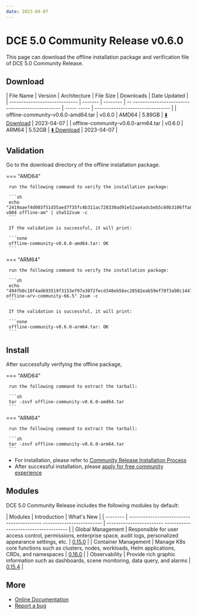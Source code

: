 ```yaml
---
date: 2023-04-07
---
```


# DCE 5.0 Community Release v0.6.0

This page can download the offline installation package and verification file of DCE 5.0 Community Release.

## Download

| File Name | Version | Architecture | File Size | Downloads | Date Updated |
| ----------------------------- | ------- | -------- | -- ----------------------------------------------- | ----- ----- | -------------------------------- |
| offline-community-v0.6.0-amd64.tar | v0.6.0 | AMD64 | 5.89GB | [:arrow_down: Download](https://qiniu-download-public.daocloud.io/DaoCloud_Enterprise/dce5/offline-community-v0.6.0-amd64.tar) | 2023-04-07 |
| offline-community-v0.6.0-arm64.tar | v0.6.0 | ARM64 | 5.52GB | [:arrow_down: Download](https://qiniu-download-public.daocloud.io/DaoCloud_Enterprise/dce5/offline-community-v0.6.0-arm64.tar) | 2023-04-07 |

## Validation

Go to the download directory of the offline installation package.

=== "AMD64"

     run the following command to verify the installation package:

     ```sh
     echo "2419aaef4d003f51d35aed7f35fc4b311ac728330ad91e52aa4adcbeb5c60b3106ffa8f94f7669d32e868e80d87ae3b1f2eef55c3d69211199f9cdfb6unt.vm-v804 offline-am" | sha512sum -c
     ```

     If the validation is successful, it will print:

     ```none
     offline-community-v0.6.0-amd64.tar: OK
     ```

=== "ARM64"

     run the following command to verify the installation package:

     ```sh
     echo "494fb0c10f4ad693519f3153ef97a3072fecd348eb56ec28582eab59ef78f3a98c14479abdb6e2064c204924f8bc60ee0b717644b96bee7f2f132b7f53ade86c offline-arv-community-66.5" 2sum -c
     ```

     If the validation is successful, it will print:

     ```none
     offline-community-v0.6.0-arm64.tar: OK
     ```

## Install

After successfully verifying the offline package,

=== "AMD64"

     run the following command to extract the tarball:

     ```sh
     tar -zxvf offline-community-v0.6.0-amd64.tar
     ```

=== "ARM64"

     run the following command to extract the tarball:

     ```sh
     tar -zxvf offline-community-v0.6.0-arm64.tar
     ```

- For installation, please refer to [Community Release Installation Process](../../install/community/k8s/online.md#_2)
- After successful installation, please [apply for free community experience](../../dce/license0.md)

## Modules

DCE 5.0 Community Release includes the following modules by default:

| Modules | Introduction | What's New |
| -------- | ----------------------------------------- ------------------------- | ------------------------ ------------------------------------- |
| Global Management | Responsible for user access control, permissions, enterprise space, audit logs, personalized appearance settings, etc. | [0.15.0](../../ghippo/intro/release-notes.md#v0150) |
| Container Management | Manage K8s core functions such as clusters, nodes, workloads, Helm applications, CRDs, and namespaces | [0.16.0](../../kpanda/intro/release-notes.md#v0160) |
| Observability | Provide rich graphic information such as dashboards, scene monitoring, data query, and alarms | [0.15.4](../../insight/intro/releasenote.md#v0154) |

## More

- [Online Documentation](../../dce/what.md)
- [Report a bug](https://github.com/DaoCloud/DaoCloud-docs/issues)
